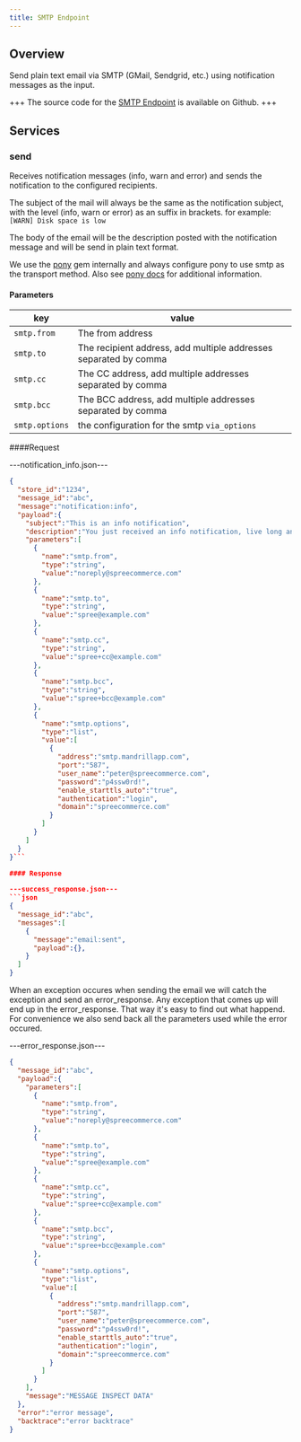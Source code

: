 ```yaml
---
title: SMTP Endpoint
---
```


## Overview

Send plain text email via SMTP (GMail, Sendgrid, etc.) using notification messages as the input.

+++
The source code for the [SMTP Endpoint](https://github.com/spree/smtp_endpoint/) is available on Github.
+++

## Services

### send

Receives notification messages (info, warn and error) and sends the notification to the configured recipients.

The subject of the mail will always be the same as the notification subject, with the level (info, warn or error) as an suffix in brackets. for example: ```[WARN] Disk space is low```

The body of the email will be the description posted with the notification message and will be send in plain text format.

We use the [pony](https://github.com/benprew/pony) gem internally and always configure pony to use smtp as the transport method. Also see [pony docs](https://github.com/benprew/pony#transport) for additional information.

#### Parameters

|key | value |
|----|-------|
|```smtp.from```| The from address |
|```smtp.to```| The recipient address, add multiple addresses separated by comma |
|```smtp.cc```| The CC address, add multiple addresses separated by comma|
|```smtp.bcc```| The BCC address, add multiple addresses separated by comma|
|```smtp.options```| the configuration for the smtp ```via_options```|


####Request

---notification_info.json---
```json
{
  "store_id":"1234",
  "message_id":"abc",
  "message":"notification:info",
  "payload":{
    "subject":"This is an info notification",
    "description":"You just received an info notification, live long and prosper!",
    "parameters":[
      {
        "name":"smtp.from",
        "type":"string",
        "value":"noreply@spreecommerce.com"
      },
      {
        "name":"smtp.to",
        "type":"string",
        "value":"spree@example.com"
      },
      {
        "name":"smtp.cc",
        "type":"string",
        "value":"spree+cc@example.com"
      },
      {
        "name":"smtp.bcc",
        "type":"string",
        "value":"spree+bcc@example.com"
      },
      {
        "name":"smtp.options",
        "type":"list",
        "value":[
          {
            "address":"smtp.mandrillapp.com",
            "port":"587",
            "user_name":"peter@spreecommerce.com",
            "password":"p4ssw0rd!",
            "enable_starttls_auto":"true",
            "authentication":"login",
            "domain":"spreecommerce.com"
          }
        ]
      }
    ]
  }
}```

#### Response

---success_response.json---
```json
{
  "message_id":"abc",
  "messages":[
    {
      "message":"email:sent",
      "payload":{},
    }
  ]
}
```

When an exception occures when sending the email we will catch the exception and send an error_response. Any exception that comes up will end up in the error_response. That way it's easy to find out what happend. For convenience we also send back all the parameters used while the error occured.

---error_response.json---
```json
{
  "message_id":"abc",
  "payload":{
    "parameters":[
      {
        "name":"smtp.from",
        "type":"string",
        "value":"noreply@spreecommerce.com"
      },
      {
        "name":"smtp.to",
        "type":"string",
        "value":"spree@example.com"
      },
      {
        "name":"smtp.cc",
        "type":"string",
        "value":"spree+cc@example.com"
      },
      {
        "name":"smtp.bcc",
        "type":"string",
        "value":"spree+bcc@example.com"
      },
      {
        "name":"smtp.options",
        "type":"list",
        "value":[
          {
            "address":"smtp.mandrillapp.com",
            "port":"587",
            "user_name":"peter@spreecommerce.com",
            "password":"p4ssw0rd!",
            "enable_starttls_auto":"true",
            "authentication":"login",
            "domain":"spreecommerce.com"
          }
        ]
      }
    ],
    "message":"MESSAGE INSPECT DATA"
  },
  "error":"error message",
  "backtrace":"error backtrace"
}
```
